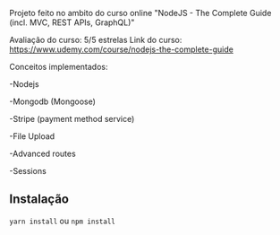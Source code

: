 Projeto feito no ambito do curso online "NodeJS - The Complete Guide (incl. MVC, REST APIs, GraphQL)"

Avaliação do curso: 5/5 estrelas
Link do curso: https://www.udemy.com/course/nodejs-the-complete-guide

Conceitos implementados:

-Nodejs

-Mongodb (Mongoose)

-Stripe (payment method service)

-File Upload

-Advanced routes

-Sessions

## Instalação

`yarn install` ou `npm install`
